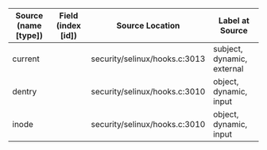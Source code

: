 | Source (name [type]) | Field (index [id]) | Source Location               | Label at Source             |
|----------------------|--------------------|-------------------------------|-----------------------------|
| current              |                    | security/selinux/hooks.c:3013 | subject, dynamic, external  |
| dentry               |                    | security/selinux/hooks.c:3010 | object, dynamic, input      |
| inode                |                    | security/selinux/hooks.c:3010 | object, dynamic, input      |